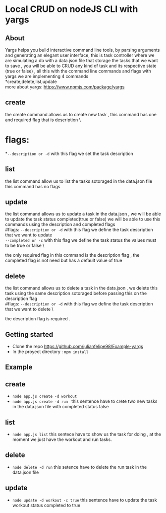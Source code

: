 # Local CRUD on nodeJS CLI with yargs  

## About 
Yargs helps you build interactive command line tools, by parsing arguments and generating an elegant user interface,
this is task controller where we are simulating a db with a data.json file that storage the tasks 
that we want to save , you will be able to CRUD any kind of task and its respective state (true or false) , all this with the command line commands and flags with yargs
we  are implementing 4 commands  
*create,delete,list,update \
more about yargs: https://www.npmjs.com/package/yargs

## create 
the create command allows us to create new task , this command has one and required flag that is description \
# flags: 
*`--description or -d` with this flag we set the task description

## list
the list command allow us to list the tasks sotoraged in the data.json file \
this command has no flags

## update
the list command allows us to update a task in the data.json , we will be able to update the task status completed(true or false)  we will be able to use this commands using the description and completed flags \
#flags:
`--description or -d` with this flag we define the task description that we want to update \
`--completed or -c` with this flag we define the task status the values must to be true or false \

the only required flag in this command is the description flag , the completed flag is not need but has a default value of true 

## delete
the list command allows us to delete a task in the data.json , we delete this task using the same description sotoraged before passing this on the description flag \
#flags:
`--description or -d` with this flag we define the task description that we want to delete \

the description flag is required .


## Getting started 

* Clone the repo https://github.com/julianfelipe98/Example-yargs
* In the proyect directory : `npm install`

## Example 


## create 
* `node app.js create -d workout `
* `node app.js create -d run `
this sentence have to crete two new tasks in the data.json file with completed status false  
## list 
* `node app.js list`
this sentece have to show us the task for doing , at the moment we just have the workout and run tasks.
## delete 
* `node delete -d run`
this setence have to delete the run task in the data.json file 
## update 
* `node update -d workout -c true`
this sentence have to update the task workout status completed to true 
